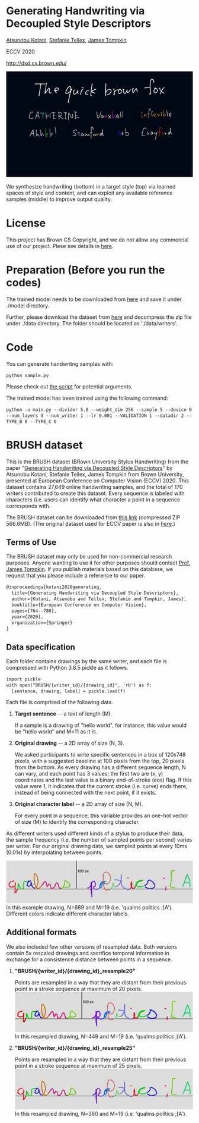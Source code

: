 # Generating Handwriting via Decoupled Style Descriptors

[Atsunobu Kotani](http://www.atsunobukotani.com/research/), [Stefanie Tellex](http://cs.brown.edu/people/stellex/), [James Tompkin](www.jamestompkin.com)

ECCV 2020

http://dsd.cs.brown.edu/

![High-level overview of approach.](sample.gif)

We synthesize handwriting (bottom) in a target style (top) via learned spaces of style and content,
and can exploit any available reference samples (middle) to improve output quality.

# License
This project has Brown CS Copyright, and we do not allow any commercial use of our project. Plese see details in [here](LICENSE).

# Preparation (Before you run the codes)

The trained model needs to be downloaded from [here](https://drive.google.com/file/d/1oK1yWs3xVsVkZRP_Pr7SSPr3dYXpZwax/view?usp=sharing) and save it under ./model directory.

Further, please download the dataset from [here](https://drive.google.com/file/d/1pfUKaYkFu8HpX4f5rlg0spgTk2wwbKzP/view?usp=sharing) and decompress the zip file under ./data directory. The folder should be located as './data/writers'.

# Code
You can generate handwritng samples with: 
```
python sample.py
```
Please check out [the script](sample.py) for potential arguments.

The trained model has been trained using the following command:
```
python -u main.py --divider 5.0 --weight_dim 256 --sample 5 --device 0 --num_layers 3 --num_writer 1 --lr 0.001 --VALIDATION 1 --datadir 2 --TYPE_B 0 --TYPE_C 0
```

# BRUSH dataset

This is the BRUSH dataset (BRown University Stylus Handwriting) from the paper "[Generating Handwriting via Decoupled Style Descriptors](http://dsd.cs.brown.edu/)" by Atsunobu Kotani, Stefanie Tellex, James Tompkin from Brown University, presented at European Conference on Computer Vision (ECCV) 2020. This dataset contains 27,649 online handwriting samples, and the total of 170 writers contributed to create this dataset. Every sequence is labeled with characters (i.e. users can identify what character a point in a sequence corresponds with.

The BRUSH dataset can be downloaded from
[this link](https://drive.google.com/file/d/1NIIXDfmpUhI6i80Dg2363PIdllY7FRVQ/view?usp=sharing) (compressed ZIP 566.6MB). (The original dataset used for ECCV paper is also in [here](https://drive.google.com/file/d/1pfUKaYkFu8HpX4f5rlg0spgTk2wwbKzP/view?usp=sharing).)


## Terms of Use
The BRUSH dataset may only be used for non-commercial research purposes.
Anyone wanting to use it for other purposes should contact [Prof. James Tompkin](www.jamestompkin.com).
If you publish materials based on this database, we request that you please include a reference to our paper.

```
@inproceedings{kotani2020generating,
  title={Generating Handwriting via Decoupled Style Descriptors},
  author={Kotani, Atsunobu and Tellex, Stefanie and Tompkin, James},
  booktitle={European Conference on Computer Vision},
  pages={764--780},
  year={2020},
  organization={Springer}
}
```


## Data specification

Each folder contains drawings by the same writer, and each file is compressed with Python 3.8.5 pickle as it follows.
```{python}
import pickle
with open("BRUSH/{writer_id}/{drawing_id}", 'rb') as f:
  [sentence, drawing, label] = pickle.load(f)
```
Each file is comprised of the following data.
  1.  **Target sentence** -- a text of length (M).

      If a sample is a drawing of "hello world", for instance, this value would be "hello world" and
      M=11 as it is.

  2.  **Original drawing** -- a 2D array of size (N, 3).

      We asked participants to write specific sentences in a box of 120x748 pixels, with a suggested
      baseline at 100 pixels from the top, 20 pixels from the bottom. As every drawing has a different
      sequence length, N can vary, and each point has 3 values; the first two are (x, y) coordinates
      and the last value is a binary end-of-stroke (eos) flag. If this value were 1, it indicates that
      the current stroke (i.e. curve) ends there, instead of being connected with the next point, if
      it exists.

  3.  **Original character label** -- a 2D array of size (N, M).

      For every point in a sequence, this variable provides an one-hot vector of size (M) to identify
      the corresponding character.

As different writers used different kinds of a stylus to produce their data, the sample frequency (i.e.
the number of sampled points per second) varies per writer. For our original drawing data, we sampled
points at every 10ms (0.01s) by interpolating between points.

![Original drawing](samples/original.png)
In this example drawing, N=689 and M=19 (i.e. 'qualms politics ;[A'). Different colors indicate different character labels.

## Additional formats

We also included few other versions of resampled data. Both versions contain 5x rescaled drawings and
sacrifice temporal information in exchange for a consistence distance between points in a sequence.
  1.  **"BRUSH/{writer_id}/{drawing_id}_resample20"**

      Points are resampled in a way that they are distant from their previous point in a stroke sequence
      at maximum of 20 pixels.
      ![resampled 20](samples/20.png)
      In this resampled drawing, N=449 and M=19 (i.e. 'qualms politics ;[A').


  2.  **"BRUSH/{writer_id}/{drawing_id}_resample25"**

      Points are resampled in a way that they are distant from their previous point in a stroke sequence
      at maximum of 25 pixels.
      ![resampled 20](samples/25.png)
      In this resampled drawing, N=360 and M=19 (i.e. 'qualms politics ;[A').


